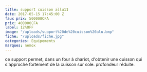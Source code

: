 ```yaml
---
title: support cuisson allu11
date: 2017-05-15 17:45:00 Z
faux prix: 500000CFA
prix: 400000CFA
label: 12%OFF
image: "/uploads/support%20de%20cuisson%20alu.bmp"
fiche: "/uploads/fiche.jpg"
categories: Equipements
marques: nemox
---
```


ce support permet, dans un four à chariot, d'obtenir une cuisson qui s'approche fortement de la cuisson sur sole. profondeur réduite.